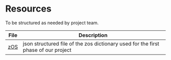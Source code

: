 # Resources
To be structured as needed by project team.


| File | Description |
|---|---|
| [zOS](https://github.com/openmainframeproject-internship/CS-21-316-MIPS-Bot-AMA-Ask-Me-Anything/tree/master/src/Resources/zOS.json) | json structured file of the zos dictionary used for the first phase of our project |


